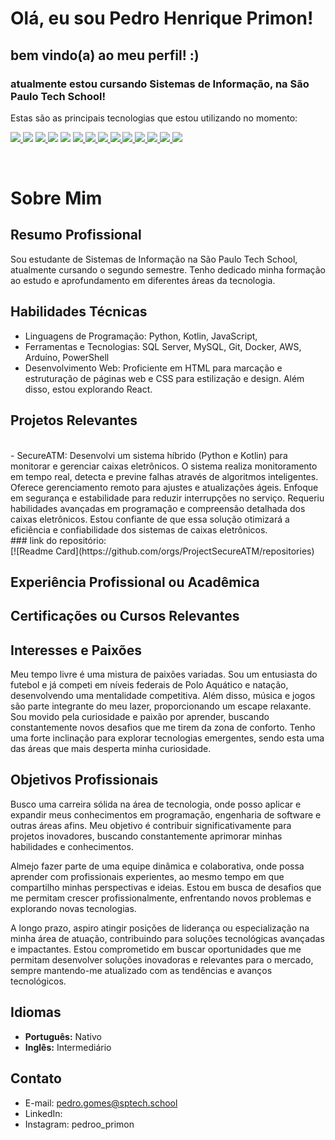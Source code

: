 # Olá, eu sou Pedro Henrique Primon!

## bem vindo(a) ao meu perfil! :)

### atualmente estou cursando Sistemas de Informação, na São Paulo Tech School!

  Estas são as principais tecnologias que estou utilizando no momento:

<a href = ""> <img src = "https://img.shields.io/badge/Visual%20Studio-5C2D91.svg?style=for-the-badge&logo=visual-studio&logoColor=white"> </a>
<img src="https://camo.githubusercontent.com/d63d473e728e20a286d22bb2226a7bf45a2b9ac6c72c59c0e61e9730bfe4168c/68747470733a2f2f696d672e736869656c64732e696f2f62616467652f48544d4c352d4533344632363f7374796c653d666f722d7468652d6261646765266c6f676f3d68746d6c35266c6f676f436f6c6f723d7768697465">
<a href = ""> <img src = "https://img.shields.io/badge/kotlin-%237F52FF.svg?style=for-the-badge&logo=kotlin&logoColor=white"> </a>
<img src="https://camo.githubusercontent.com/93c855ae825c1757f3426f05a05f4949d3b786c5b22d0edb53143a9e8f8499f6/68747470733a2f2f696d672e736869656c64732e696f2f62616467652f4a6176615363726970742d3332333333303f7374796c653d666f722d7468652d6261646765266c6f676f3d6a617661736372697074266c6f676f436f6c6f723d463744463145"> <img src="https://camo.githubusercontent.com/a4a4a017a5d519d7c4ce2a3cd3d2194fb7af4b1ca424850784565007c2acc7d8/68747470733a2f2f696d672e736869656c64732e696f2f62616467652f4d7953514c2d3030354338343f7374796c653d666f722d7468652d6261646765266c6f676f3d6d7973716c266c6f676f436f6c6f723d7768697465">
<a href = ""> <img src = "https://img.shields.io/badge/python-3670A0?style=for-the-badge&logo=python&logoColor=ffdd54"> </a>
<a href = ""> <img src = "https://img.shields.io/badge/r-%23276DC3.svg?style=for-the-badge&logo=r&logoColor=white"> </a>
<a href = ""> <img src = "https://img.shields.io/badge/PowerShell-%235391FE.svg?style=for-the-badge&logo=powershell&logoColor=white"> </a>
<a href = ""> <img src = "https://img.shields.io/badge/chart.js-F5788D.svg?style=for-the-badge&logo=chart.js&logoColor=white"> </a>
<a href = ""> <img src = "https://img.shields.io/badge/node.js-6DA55F?style=for-the-badge&logo=node.js&logoColor=white"> </a>
<a href = ""> <img src = "https://img.shields.io/badge/Trello-%23026AA7.svg?style=for-the-badge&logo=Trello&logoColor=white"> </a>
<a href = ""> <img src = "https://img.shields.io/badge/Slack-4A154B?style=for-the-badge&logo=slack&logoColor=white"> </a>
<a href = ""> <img src = "https://img.shields.io/badge/Notion-%23000000.svg?style=for-the-badge&logo=notion&logoColor=white"> </a>
<a href = ""> <img src = "https://img.shields.io/badge/-Arduino-00979D?style=for-the-badge&logo=Arduino&logoColor=white"> </a>

<br>

# Sobre Mim

## Resumo Profissional
Sou estudante de Sistemas de Informação na São Paulo Tech School, atualmente cursando o segundo semestre. Tenho dedicado minha formação ao estudo e aprofundamento em diferentes áreas da tecnologia.

## Habilidades Técnicas
- Linguagens de Programação: Python, Kotlin, JavaScript, 
- Ferramentas e Tecnologias: SQL Server, MySQL, Git, Docker, AWS, Arduíno, PowerShell
- Desenvolvimento Web: Proficiente em HTML para marcação e estruturação de páginas web e CSS para estilização e design. Além disso, estou explorando React.

## Projetos Relevantes
<br>
- SecureATM: Desenvolvi um sistema híbrido (Python e Kotlin) para monitorar e gerenciar caixas eletrônicos. O sistema realiza monitoramento em tempo real, detecta e previne falhas através de algoritmos inteligentes. Oferece gerenciamento remoto para ajustes e atualizações ágeis. Enfoque em segurança e estabilidade para reduzir interrupções no serviço. Requeriu habilidades avançadas em programação e compreensão detalhada dos caixas eletrônicos. Estou confiante de que essa solução otimizará a eficiência e confiabilidade dos sistemas de caixas eletrônicos.
<br>
### link do repositório: <br>
[![Readme Card](https://github.com/orgs/ProjectSecureATM/repositories)

<br>

## Experiência Profissional ou Acadêmica


## Certificações ou Cursos Relevantes


## Interesses e Paixões
Meu tempo livre é uma mistura de paixões variadas. Sou um entusiasta do futebol e já competi em níveis federais de Polo Aquático e natação, desenvolvendo uma mentalidade competitiva. Além disso, música e jogos são parte integrante do meu lazer, proporcionando um escape relaxante. Sou movido pela curiosidade e paixão por aprender, buscando constantemente novos desafios que me tirem da zona de conforto. Tenho uma forte inclinação para explorar tecnologias emergentes, sendo esta uma das áreas que mais desperta minha curiosidade.

## Objetivos Profissionais
Busco uma carreira sólida na área de tecnologia, onde posso aplicar e expandir meus conhecimentos em programação, engenharia de software e outras áreas afins. Meu objetivo é contribuir significativamente para projetos inovadores, buscando constantemente aprimorar minhas habilidades e conhecimentos.

Almejo fazer parte de uma equipe dinâmica e colaborativa, onde possa aprender com profissionais experientes, ao mesmo tempo em que compartilho minhas perspectivas e ideias. Estou em busca de desafios que me permitam crescer profissionalmente, enfrentando novos problemas e explorando novas tecnologias.

A longo prazo, aspiro atingir posições de liderança ou especialização na minha área de atuação, contribuindo para soluções tecnológicas avançadas e impactantes. Estou comprometido em buscar oportunidades que me permitam desenvolver soluções inovadoras e relevantes para o mercado, sempre mantendo-me atualizado com as tendências e avanços tecnológicos.

## Idiomas
- **Português:** Nativo
- **Inglês:** Intermediário


## Contato
- E-mail: pedro.gomes@sptech.school
- LinkedIn: 
- Instagram: pedroo_primon

